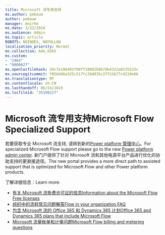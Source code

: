 ```yaml
---
title: Microsoft 流专用支持
ms.author: pebaum
author: pebaum
manager: mnirke
ms.date: 3/23/2018
ms.audience: Admin
ms.topic: article
ROBOTS: NOINDEX, NOFOLLOW
localization_priority: Normal
ms.collection: Adm_O365
ms.custom:
- "2464"
- "9000627"
ms.openlocfilehash: 59cfe196492f90ff18902b8678b4322a0135533c
ms.sourcegitcommit: f856d46a325c517fc29d935c27f21b77c4219e66
ms.translationtype: MT
ms.contentlocale: zh-CN
ms.lasthandoff: 06/24/2019
ms.locfileid: "35199227"
---
```

# <a name="microsoft-flow-specialized-support"></a><span data-ttu-id="d4c37-102">Microsoft 流专用支持</span><span class="sxs-lookup"><span data-stu-id="d4c37-102">Microsoft Flow Specialized Support</span></span>

<span data-ttu-id="d4c37-103">若要获取专业 Microsoft 流支持, 请转到新的[Power platform 管理中心](https://aka.ms/flowadminsupport)。</span><span class="sxs-lookup"><span data-stu-id="d4c37-103">For specialized Microsoft Flow support please go to the new [Power platform admin center](https://aka.ms/flowadminsupport).</span></span> <span data-ttu-id="d4c37-104">新门户提供了针对 Microsoft 流和其他电源平台产品进行优化的协助支持的更直接途径。</span><span class="sxs-lookup"><span data-stu-id="d4c37-104">The new portal provides a more direct path to assisted support that is optimized for Microsoft Flow and other Power platform products.</span></span>

<span data-ttu-id="d4c37-105">了解详细信息：</span><span class="sxs-lookup"><span data-stu-id="d4c37-105">Learn more:</span></span>
- [<span data-ttu-id="d4c37-106">有关 Microsoft 流免费许可证的信息</span><span class="sxs-lookup"><span data-stu-id="d4c37-106">Information about the Microsoft Flow Free licenses</span></span>](https://go.microsoft.com/fwlink/?linkid=2095610)
- [<span data-ttu-id="d4c37-107">组织中的流程常见问题解答</span><span class="sxs-lookup"><span data-stu-id="d4c37-107">Flow in your organization FAQ</span></span>](https://go.microsoft.com/fwlink/?linkid=2072608)
- [<span data-ttu-id="d4c37-108">包含 Microsoft 流的 Office 365 和 Dynamics 365 计划</span><span class="sxs-lookup"><span data-stu-id="d4c37-108">Office 365 and Dynamics 365 plans that include Microsoft Flow</span></span>](https://go.microsoft.com/fwlink/?linkid=2072406)
- [<span data-ttu-id="d4c37-109">Microsoft 流量帐单和计量问题</span><span class="sxs-lookup"><span data-stu-id="d4c37-109">Microsoft Flow billing and metering questions</span></span>](https://go.microsoft.com/fwlink/?linkid=2072612)